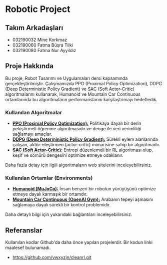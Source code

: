 # Robotic Project

## Takım Arkadaşları

- 032190032 Mine Korkmaz
- 032190060 Fatma Büşra Tilki
- 032190080 Fatma Nur Ayyıldız

## Proje Hakkında

Bu proje, Robot Tasarımı ve Uygulamaları dersi kapsamında gerçekleştirilmiştir. Çalışmamızda PPO (Proximal Policy Optimization), DDPG (Deep Deterministic Policy Gradient) ve SAC (Soft Actor-Critic) algoritmalarını kullanarak, Humanoid ve Mountain Car Continuous ortamlarında bu algoritmaların performanslarını karşılaştırmayı hedefledik.

### Kullanılan Algoritmalar
- [**PPO (Proximal Policy Optimization):**](https://spinningup.openai.com/en/latest/algorithms/ppo.html) Politikaya dayalı bir derin pekiştirmeli öğrenme algoritmasıdır ve denge ile veri verimliliği sağlamayı amaçlar.
- [**DDPG (Deep Deterministic Policy Gradient):**](https://spinningup.openai.com/en/latest/algorithms/ddpg.html) Sürekli eylem alanlarında çalışan, aktör-eleştirmen (actor-critic) mimarisine sahip bir algoritmadır.
- [**SAC (Soft Actor-Critic):**](https://spinningup.openai.com/en/latest/algorithms/sac.html) Entropi düzenlemeli bir RL algoritması olup, keşif ve sömürü dengesini optimize etmeye odaklanır.

Daha fazla detay için ilgili algoritmaların web sitelerini inceleyebilirsiniz.

### Kullanılan Ortamlar (Environments)
- [**Humanoid (MuJoCo):**](https://gymnasium.farama.org/environments/mujoco/humanoid/) İnsan benzeri bir robotun yürüyüşünü optimize etmeye dayalı karmaşık bir ortamdır.
- [**Mountain Car Continuous (OpenAI Gym):**](https://gymnasium.farama.org/environments/classic_control/mountain_car_continuous/) Arabanın tepeyi aşmasını sağlamaya dayalı sürekli bir kontrol problemidir.

Daha detaylı bilgi için yukarıdaki bağlantıları inceleyebilirsiniz.

## Referanslar 
Kullanılan kodlar Github'da daha önce yapılan projelerdir. Bir kodun linki maalesef bulunamadı.
- https://github.com/vwxyzjn/cleanrl.git

